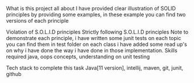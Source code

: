 What is this project all about
I have provided clear illustration of SOLID principles by providing some examples, in these example you can find two versions of each principle

Violation of S.O.L.I.D principles
Strictly following S.O.L.I.D principles
Note
to demonstrate each principle, i have written some junit tests on each topic you can find them in test folder
on each class i have added some read up's on why i have done the way i have done in those implementation.
Skills required
java, oops concepts, understanding on unit testing

Tech stack to complete this task
Java[11 version], intellij, maven, git, junit, github
